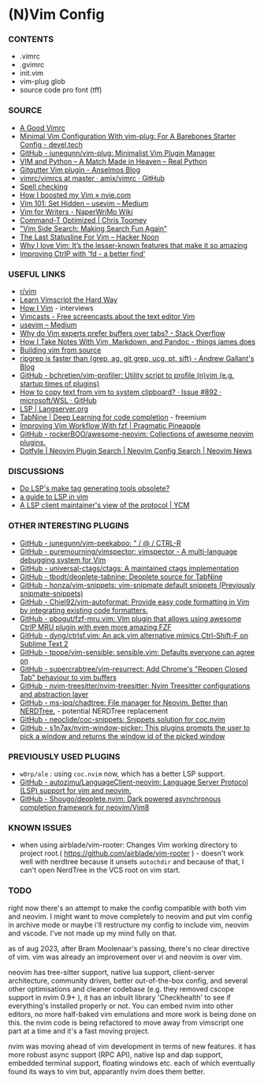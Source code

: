 # (N)Vim Config

### CONTENTS

* .vimrc
* .gvimrc
* init.vim
* vim-plug glob
* source code pro font (tff)

### SOURCE

* [A Good Vimrc]( https://web.archive.org/web/20180603131820/https://dougblack.io/words/a-good-vimrc.html )
* [Minimal Vim Configuration With vim-plug: For A Barebones Starter Config - devel.tech]( https://devel.tech/snippets/n/vIMmz8vZ/minimal-vim-configuration-with-vim-plug/#putting-it-all-together )
* [GitHub - junegunn/vim-plug: Minimalist Vim Plugin Manager]( https://github.com/junegunn/vim-plug )
* [VIM and Python – A Match Made in Heaven – Real Python]( https://realpython.com/blog/python/vim-and-python-a-match-made-in-heaven/ )
* [Gitgutter Vim plugin - Anselmos Blog]( https://witkowskibartosz.com/blog/gitgutter-vim-plugin.html )
* [vimrc/vimrcs at master · amix/vimrc · GitHub]( https://github.com/amix/vimrc/tree/master/vimrcs )
* [Spell checking]( https://vimcasts.org/episodes/spell-checking/ )
* [How I boosted my Vim &raquo; nvie.com]( https://nvie.com/posts/how-i-boosted-my-vim/ )
* [Vim 101: Set Hidden – usevim – Medium]( https://medium.com/usevim/vim-101-set-hidden-f78800142855 )
* [Vim for Writers - NaperWriMo Wiki]( https://naperwrimo.org/wiki/index.php?title=Vim_for_Writers )
* [Command-T Optimized | Chris Toomey]( https://ctoomey.com/writing/command-t-optimized/ )
* ["Vim Side Search: Making Search Fun Again"]( https://ddrscott.github.io/blog/2016/side-search/ )
* [The Last Statusline For Vim – Hacker Noon]( https://hackernoon.com/the-last-statusline-for-vim-a613048959b2 )
* [Why I love Vim: It’s the lesser-known features that make it so amazing]( https://medium.freecodecamp.org/learn-linux-vim-basic-features-19134461ab85 )
* [Improving CtrlP with 'fd - a better find']( https://bluz71.github.io/2017/10/26/turbocharge-the-ctrlp-vim-plugin.html )

### USEFUL LINKS

* [r/vim]( https://reddit.com/r/vim )
* [Learn Vimscript the Hard Way]( http://learnvimscriptthehardway.stevelosh.com/ )
* [How I Vim]( http://howivim.com/ ) - interviews
* [Vimcasts - Free screencasts about the text editor Vim]( http://vimcasts.org/ )
* [usevim – Medium]( https://medium.com/usevim ) 
* [Why do Vim experts prefer buffers over tabs? - Stack Overflow]( https://stackoverflow.com/questions/26708822/why-do-vim-experts-prefer-buffers-over-tabs/26745051 )
* [How I Take Notes With Vim, Markdown, and Pandoc   - things james does]( https://jamesbvaughan.com/markdown-pandoc-notes/ )
* [Building vim from source]( https://github.com/Valloric/YouCompleteMe/wiki/Building-Vim-from-source )
* [ripgrep is faster than {grep, ag, git grep, ucg, pt, sift} - Andrew Gallant&#39;s Blog]( https://blog.burntsushi.net/ripgrep/ )
* [GitHub - bchretien/vim-profiler: Utility script to profile (n)vim (e.g. startup times of plugins)]( https://github.com/bchretien/vim-profiler )
* [How to copy text from vim to system clipboard? · Issue #892 · microsoft/WSL · GitHub]( https://github.com/Microsoft/WSL/issues/892 )
* [LSP | Langserver.org]( https://langserver.org/ )
* [TabNine | Deep Learning for code completion]( https://www.tabnine.com/ ) - freemium
* [Improving Vim Workflow With fzf | Pragmatic Pineapple]( https://pragmaticpineapple.com/improving-vim-workflow-with-fzf/ )
* [GitHub - rockerBOO/awesome-neovim: Collections of awesome neovim plugins.]( https://github.com/rockerBOO/awesome-neovim )
* [Dotfyle | Neovim Plugin Search | Neovim Config Search | Neovim News]( https://dotfyle.com/ )

### DISCUSSIONS

* [Do LSP's make tag generating tools obsolete?]( https://www.reddit.com/r/vim/comments/fj9tsz/do_lsps_make_tag_generating_tools_obsolete/ )
* [a guide to LSP in vim]( https://old.reddit.com/r/vim/comments/b33lc1/a_guide_to_lsp_auto_completion_in_vim/#eix8cuk )
* [A LSP client maintainer's view of the protocol | YCM]( https://www.reddit.com/r/vim/comments/b3yzq4/a_lsp_client_maintainers_view_of_the_lsp_protocol/ )

### OTHER INTERESTING PLUGINS
 
* [GitHub - junegunn/vim-peekaboo: " / @ / CTRL-R]( https://github.com/junegunn/vim-peekaboo )
* [GitHub - puremourning/vimspector: vimspector - A multi-language debugging system for Vim]( https://github.com/puremourning/vimspector )
* [GitHub - universal-ctags/ctags: A maintained ctags implementation]( https://github.com/universal-ctags/ctags )
* [GitHub - tbodt/deoplete-tabnine: Deoplete source for TabNine]( https://github.com/tbodt/deoplete-tabnine )
* [GitHub - honza/vim-snippets: vim-snipmate default snippets (Previously snipmate-snippets)]( https://github.com/honza/vim-snippets )
* [GitHub - Chiel92/vim-autoformat: Provide easy code formatting in Vim by integrating existing code formatters.]( https://github.com/Chiel92/vim-autoformat )
* [GitHub - pbogut/fzf-mru.vim: Vim plugin that allows using awesome CtrlP MRU plugin with even more amazing FZF]( https://github.com/pbogut/fzf-mru.vim )
* [GitHub - dyng/ctrlsf.vim: An ack.vim alternative mimics Ctrl-Shift-F on Sublime Text 2]( https://github.com/dyng/ctrlsf.vim )
* [GitHub - tpope/vim-sensible: sensible.vim: Defaults everyone can agree on]( https://github.com/tpope/vim-sensible )
* [GitHub - supercrabtree/vim-resurrect: Add Chrome's "Reopen Closed Tab" behaviour to vim buffers]( https://github.com/supercrabtree/vim-resurrect )
* [GitHub - nvim-treesitter/nvim-treesitter: Nvim Treesitter configurations and abstraction layer]( https://github.com/nvim-treesitter/nvim-treesitter ) 
* [GitHub - ms-jpq/chadtree: File manager for Neovim. Better than NERDTree.]( https://github.com/ms-jpq/chadtree ) - potential NERDTree replacement
* [GitHub - neoclide/coc-snippets: Snippets solution for coc.nvim]( https://github.com/neoclide/coc-snippets )
* [GitHub - s1n7ax/nvim-window-picker: This plugins prompts the user to pick a window and returns the window id of the picked window]( https://github.com/s1n7ax/nvim-window-picker )

### PREVIOUSLY USED PLUGINS

* `w0rp/ale` : using `coc.nvim` now, which has a better LSP support.
* [GitHub - autozimu/LanguageClient-neovim: Language Server Protocol (LSP) support for vim and neovim.]( https://github.com/autozimu/LanguageClient-neovim )
* [GitHub - Shougo/deoplete.nvim: Dark powered asynchronous completion framework for neovim/Vim8]( https://github.com/Shougo/deoplete.nvim )

### KNOWN ISSUES

* when using airblade/vim-rooter: Changes Vim working directory to project root.( https://github.com/airblade/vim-rooter ) - doesn't work well with nerdtree because it unsets `autochdir` and because of that, I can't open NerdTree in the VCS root on vim start.

### TODO
right now there's an attempt to make the config compatible with both vim and neovim.
I might want to move completely to neovim and put vim config in archive mode or
maybe i'll restructure my config to include vim, neovim and vscode.
I've not made up my mind fully on that.

as of aug 2023, after Bram Moolenaar's passing, there's no clear directive of vim.
vim was already an improvement over vi and neovim is over vim.

neovim has tree-sitter support, native lua support, client-server architecture, community driven,
better out-of-the-box config, and several other optimisations and cleaner codebase
(e.g. they removed cscope support in nvim 0.9+ ), it has an inbuilt library 'Checkhealth' to see 
if everything's installed properly or not. You can embed nvim into other editors, no more half-baked
vim emulations and more work is being done on this. the nvim code is being refactored to move away
from vimscript one part at a time and it's a fast moving project.

nvim was moving ahead of vim development in terms of new features. it has more robust async support (RPC API),
native lsp and dap support, embedded terminal support, floating windows etc. each of which eventually found its ways to
vim but, apparantly nvim does them better.

